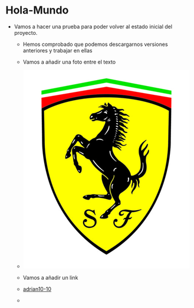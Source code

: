 # Hola-Mundo

  - Vamos a hacer una prueba para poder volver al estado inicial del proyecto.
    - Hemos comprobado que podemos descargarnos versiones anteriores y trabajar en ellas
   
    - Vamos a añadir una foto entre el texto
   
    - ![Descripcion de la imagen](Fotos/ferrari.jpg)
   
    - Vamos a añadir un link
    - [adrian10-10](https://github.com/adrian10-10/Hola-Mundo)
    - 

